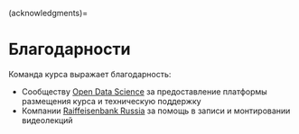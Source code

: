 (acknowledgments)=

# Благодарности

Команда курса выражает благодарность:

- Сообществу [Open Data Science](https://ods.ai) за предоставление платформы размещения курса и техническую поддержку
- Компании [Raiffeisenbank Russia](https://www.raiffeisen.ru/) за помощь в записи и монтировании видеолекций
